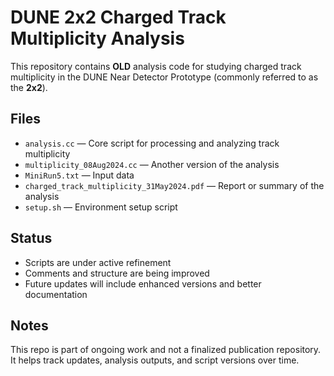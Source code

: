 # DUNE 2x2 Charged Track Multiplicity Analysis

This repository contains **OLD** analysis code for studying charged track multiplicity in the DUNE Near Detector Prototype (commonly referred to as the **2x2**).

## Files

- `analysis.cc` — Core script for processing and analyzing track multiplicity
- `multiplicity_08Aug2024.cc` — Another version of the analysis
- `MiniRun5.txt` — Input data
- `charged_track_multiplicity_31May2024.pdf` — Report or summary of the analysis
- `setup.sh` — Environment setup script

## Status

- Scripts are under active refinement
- Comments and structure are being improved
- Future updates will include enhanced versions and better documentation

## Notes

This repo is part of ongoing work and not a finalized publication repository.
It helps track updates, analysis outputs, and script versions over time.
